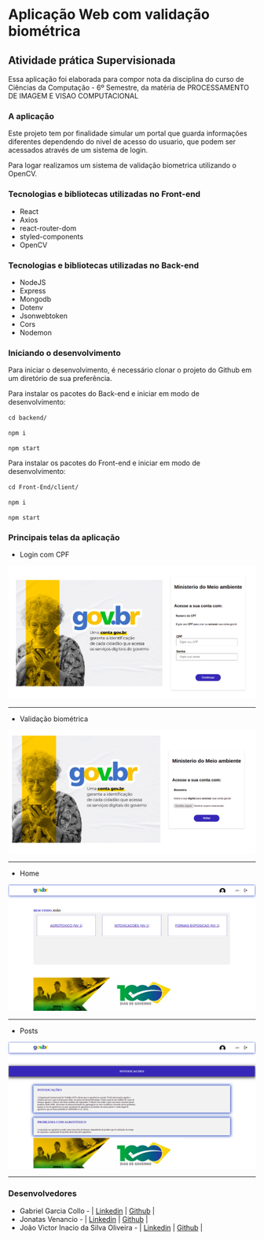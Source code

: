 # Aplicação Web com validação biométrica
## Atividade prática Supervisionada

Essa aplicação foi elaborada para compor nota da disciplina do curso de Ciências da Computação - 6º Semestre, da matéria de PROCESSAMENTO DE IMAGEM E VISAO COMPUTACIONAL

### A aplicação

Este projeto tem por finalidade simular um portal que guarda informações diferentes dependendo do nivel de acesso do usuario, que podem ser acessados através de um sistema de login.

Para logar realizamos um sistema de validação biometrica utilizando o OpenCV.

### Tecnologias e bibliotecas utilizadas no Front-end

- React
- Axios
- react-router-dom
- styled-components
- OpenCV

### Tecnologias e bibliotecas utilizadas no Back-end

- NodeJS
- Express
- Mongodb
- Dotenv
- Jsonwebtoken
- Cors
- Nodemon

### Iniciando o desenvolvimento

Para iniciar o desenvolvimento, é necessário clonar o projeto do Github em um diretório de sua preferência.

Para instalar os pacotes do Back-end e iniciar em modo de desenvolvimento:

`cd backend/`

`npm i`

`npm start`

Para instalar os pacotes do Front-end e iniciar em modo de desenvolvimento:

`cd Front-End/client/`

`npm i`

`npm start`

### Principais telas da aplicação

- Login com CPF

<img src="img-readme/login-cpf.png" alt="Login">

<hr>

- Validação biométrica

<img src="img-readme/login-biometria.png" alt="Login biometria">

<hr>

- Home

<img src="img-readme/home.png" alt="Home">

<hr>

- Posts

<img src="img-readme/posts.png" alt="Posts">

<hr>

### Desenvolvedores

- Gabriel Garcia Collo - | <a href="https://br.linkedin.com/in/gabrielcollo?trk=public_profile_browsemap">Linkedin</a> | <a href ="https://github.com/gabrielcollo">Github</a> | 
- Jonatas Venancio - | <a href="https://www.linkedin.com/in/jonatas-venancio-dev/">Linkedin</a> | <a href ="https://github.com/jovenan">Github</a> | 
- João Victor Inacio da Silva Oliveira - | <a href="https://br.linkedin.com/in/joao-inacio-24217a1a0?trk=public_profile_browsemap">Linkedin</a> | <a href ="https://github.com/joao-oliveira55">Github</a> |